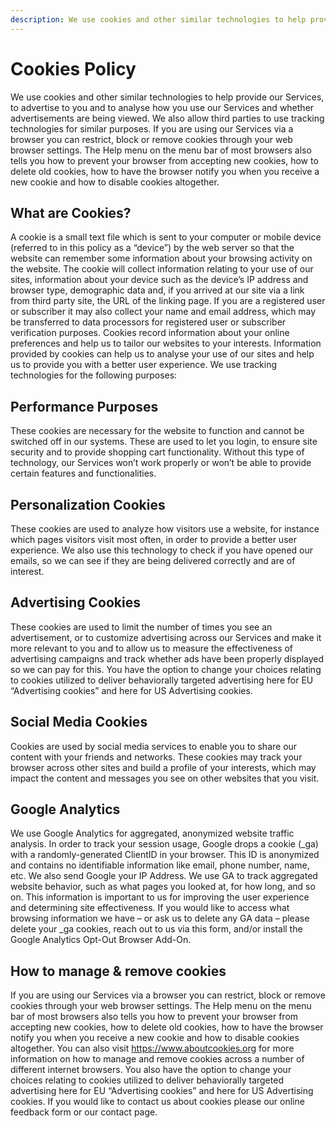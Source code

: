 ```yaml
---
description: We use cookies and other similar technologies to help provide our Services, to advertise to you and to analyse how you use our Services and whether advertisements are being viewed. We also allow third parties to use tracking technologies for similar purposes. If you are using our Services via a browser you can restrict, block or remove cookies through your web browser settings. The Help menu on the menu bar of most browsers also tells you how to prevent your browser from accepting new cookies, how to delete old cookies, how to have the browser notify you when you receive a new cookie and how to disable cookies altogether.
---
```


# Cookies Policy

We use cookies and other similar technologies to help provide our Services, to advertise to you and to analyse how you use our Services and whether advertisements are being viewed. We also allow third parties to use tracking technologies for similar purposes. If you are using our Services via a browser you can restrict, block or remove cookies through your web browser settings. The Help menu on the menu bar of most browsers also tells you how to prevent your browser from accepting new cookies, how to delete old cookies, how to have the browser notify you when you receive a new cookie and how to disable cookies altogether.

## What are Cookies?

A cookie is a small text file which is sent to your computer or mobile device (referred to in this policy as a “device”) by the web server so that the website can remember some information about your browsing activity on the website. The cookie will collect information relating to your use of our sites, information about your device such as the device’s IP address and browser type, demographic data and, if you arrived at our site via a link from third party site, the URL of the linking page. If you are a registered user or subscriber it may also collect your name and email address, which may be transferred to data processors for registered user or subscriber verification purposes. Cookies record information about your online preferences and help us to tailor our websites to your interests. Information provided by cookies can help us to analyse your use of our sites and help us to provide you with a better user experience. We use tracking technologies for the following purposes:

## Performance Purposes

These cookies are necessary for the website to function and cannot be switched off in our systems. These are used to let you login, to ensure site security and to provide shopping cart functionality. Without this type of technology, our Services won’t work properly or won’t be able to provide certain features and functionalities.

## Personalization Cookies

These cookies are used to analyze how visitors use a website, for instance which pages visitors visit most often, in order to provide a better user experience. We also use this technology to check if you have opened our emails, so we can see if they are being delivered correctly and are of interest.

## Advertising Cookies

These cookies are used to limit the number of times you see an advertisement, or to customize advertising across our Services and make it more relevant to you and to allow us to measure the effectiveness of advertising campaigns and track whether ads have been properly displayed so we can pay for this. You have the option to change your choices relating to cookies utilized to deliver behaviorally targeted advertising here for EU “Advertising cookies” and here for US Advertising cookies.

## Social Media Cookies

Cookies are used by social media services to enable you to share our content with your friends and networks. These cookies may track your browser across other sites and build a profile of your interests, which may impact the content and messages you see on other websites that you visit.

## Google Analytics

We use Google Analytics for aggregated, anonymized website traffic analysis. In order to track your session usage, Google drops a cookie (\_ga) with a randomly-generated ClientID in your browser. This ID is anonymized and contains no identifiable information like email, phone number, name, etc. We also send Google your IP Address. We use GA to track aggregated website behavior, such as what pages you looked at, for how long, and so on. This information is important to us for improving the user experience and determining site effectiveness. If you would like to access what browsing information we have – or ask us to delete any GA data – please delete your \_ga cookies, reach out to us via this form, and/or install the Google Analytics Opt-Out Browser Add-On.

## How to manage & remove cookies

If you are using our Services via a browser you can restrict, block or remove cookies through your web browser settings. The Help menu on the menu bar of most browsers also tells you how to prevent your browser from accepting new cookies, how to delete old cookies, how to have the browser notify you when you receive a new cookie and how to disable cookies altogether. You can also visit https://www.aboutcookies.org for more information on how to manage and remove cookies across a number of different internet browsers. You also have the option to change your choices relating to cookies utilized to deliver behaviorally targeted advertising here for EU “Advertising cookies” and here for US Advertising cookies. If you would like to contact us about cookies please our online feedback form or our contact page.
